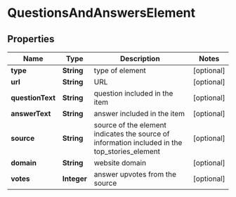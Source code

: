 # QuestionsAndAnswersElement


## Properties

| Name | Type | Description | Notes |
|------------ | ------------- | ------------- | -------------|
**type** | **String** | type of element |[optional]|
**url** | **String** | URL |[optional]|
**questionText** | **String** | question included in the item |[optional]|
**answerText** | **String** | answer included in the item |[optional]|
**source** | **String** | source of the element<br>indicates the source of information included in the top_stories_element |[optional]|
**domain** | **String** | website domain |[optional]|
**votes** | **Integer** | answer upvotes from the source |[optional]|